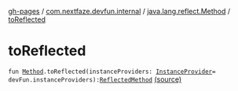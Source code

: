 [gh-pages](../../index.md) / [com.nextfaze.devfun.internal](../index.md) / [java.lang.reflect.Method](index.md) / [toReflected](./to-reflected.md)

# toReflected

`fun `[`Method`](https://developer.android.com/reference/java/lang/reflect/Method.html)`.toReflected(instanceProviders: `[`InstanceProvider`](../../com.nextfaze.devfun.inject/-instance-provider/index.md)` = devFun.instanceProviders): `[`ReflectedMethod`](../-reflected-method/index.md) [(source)](https://github.com/NextFaze/dev-fun/tree/master/devfun/src/main/java/com/nextfaze/devfun/internal/Reflected.kt#L83)